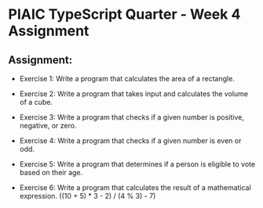 <link rel="stylesheet" href="../readme-style.css">

# PIAIC TypeScript Quarter - Week 4 Assignment

## Assignment:

- Exercise 1:  Write a program that calculates the area of a rectangle.

- Exercise 2: Write a program that takes input and calculates the volume of a cube.

- Exercise 3:  Write a program that checks if a given number is positive, negative, or zero.

- Exercise 4:   Write a program that checks if a given number is even or odd.

- Exercise 5:  Write a program that determines if a person is eligible to vote based on their age.

- Exercise 6:  Write a program that calculates the result of a mathematical expression.	((10 + 5) * 3 - 2) / (4 % 3)  - 7)
